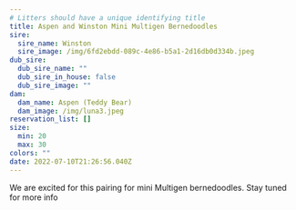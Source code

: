 ```yaml
---
# Litters should have a unique identifying title
title: Aspen and Winston Mini Multigen Bernedoodles
sire:
  sire_name: Winston
  sire_image: /img/6fd2ebdd-089c-4e86-b5a1-2d16db0d334b.jpeg
dub_sire:
  dub_sire_name: ""
  dub_sire_in_house: false
  dub_sire_image: ""
dam:
  dam_name: Aspen (Teddy Bear)
  dam_image: /img/luna3.jpeg
reservation_list: []
size:
  min: 20
  max: 30
colors: ""
date: 2022-07-10T21:26:56.040Z
---
```

We are excited for this pairing for mini Multigen bernedoodles. Stay tuned for more info